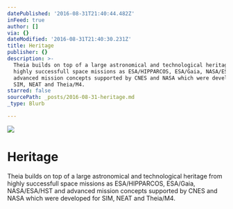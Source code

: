 ```yaml
---
datePublished: '2016-08-31T21:40:44.482Z'
inFeed: true
author: []
via: {}
dateModified: '2016-08-31T21:40:30.231Z'
title: Heritage
publisher: {}
description: >-
  Theia builds on top of a large astronomical and technological heritage from
  highly successfull space missions as ESA/HIPPARCOS, ESA/Gaia, NASA/ESA/HST and
  advanced mission concepts supported by CNES and NASA which were developed for
  SIM, NEAT and Theia/M4.
starred: false
sourcePath: _posts/2016-08-31-heritage.md
_type: Blurb

---
```

![](https://the-grid-user-content.s3-us-west-2.amazonaws.com/2fbe5775-2c20-4b22-8b4e-d8676f2f0fc2.png)

# Heritage

Theia builds on top of a large astronomical and technological heritage from highly successfull space missions as ESA/HIPPARCOS, ESA/Gaia, NASA/ESA/HST and advanced mission concepts supported by CNES and NASA which were developed for SIM, NEAT and Theia/M4\.